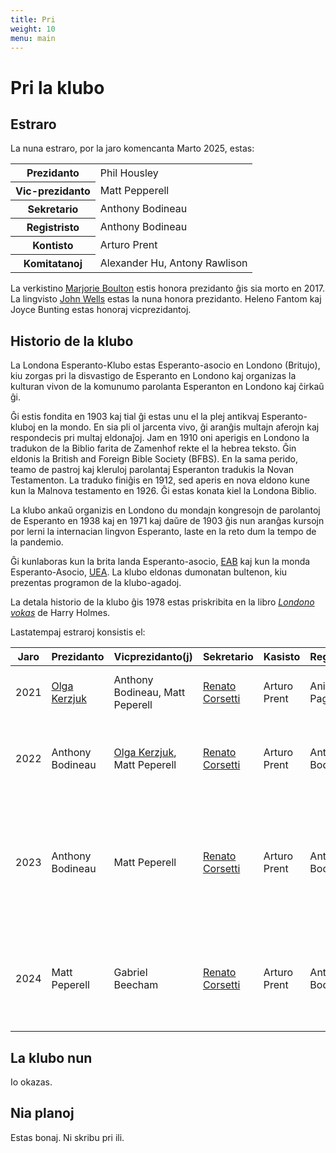 ```yaml
---
title: Pri
weight: 10
menu: main
---
```


# Pri la klubo

## Estraro

La nuna estraro, por la jaro komencanta Marto 2025, estas:

<table class="tablo-estraro">
  <tbody>
    <tr>
      <th>Prezidanto</th>
      <td>Phil Housley</td>
    </tr>
    <tr>
      <th>Vic-prezidanto</th>
      <td>Matt Pepperell</td>
    </tr>
    <tr>
      <th>Sekretario</th>
      <td>Anthony Bodineau</td>
    </tr>
    <tr>
      <th>Registristo</th>
      <td>Anthony Bodineau</td>
    </tr>
    <tr>
      <th>Kontisto</th>
      <td>Arturo Prent</td>
    </tr>
    <tr>
      <th>Komitatanoj</th>
      <td>Alexander Hu, Antony Rawlison</td>
    </tr>
  </tbody>
</table>

La verkistino [Marjorie Boulton](https://eo.wikipedia.org/wiki/Marjorie_Boulton) estis honora prezidanto ĝis sia morto en 2017. La lingvisto [John Wells](https://eo.wikipedia.org/wiki/John_C._Wells) estas la nuna honora prezidanto. Heleno Fantom kaj Joyce Bunting estas honoraj vicprezidantoj.

## Historio de la klubo

<!-- ![Londono Vokas](londonovokas.png) -->

La Londona Esperanto-Klubo estas Esperanto-asocio en Londono (Britujo), kiu zorgas pri la disvastigo de Esperanto en Londono kaj organizas la kulturan vivon de la komunumo parolanta Esperanton en Londono kaj ĉirkaŭ ĝi.

Ĝi estis fondita en 1903 kaj tial ĝi estas unu el la plej antikvaj Esperanto-kluboj en la mondo. En sia pli ol jarcenta vivo, ĝi aranĝis multajn aferojn kaj respondecis pri multaj eldonaĵoj. Jam en 1910 oni aperigis en Londono la tradukon de la Biblio farita de Zamenhof rekte el la hebrea teksto. Ĝin eldonis la British and Foreign Bible Society (BFBS). En la sama perido, teamo de pastroj kaj kleruloj parolantaj Esperanton tradukis la Novan Testamenton. La traduko finiĝis en 1912, sed aperis en nova eldono kune kun la Malnova testamento en 1926. Ĝi estas konata kiel la Londona Biblio.

La klubo ankaŭ organizis en Londono du mondajn kongresojn de parolantoj de Esperanto en 1938 kaj en 1971 kaj daŭre de 1903 ĝis nun aranĝas kursojn por lerni la internacian lingvon Esperanto, laste en la reto dum la tempo de la pandemio.

Ĝi kunlaboras kun la brita landa Esperanto-asocio, [EAB](https://esperanto.org.uk/) kaj kun la monda Esperanto-Asocio, [UEA](https://uea.org/). La klubo eldonas dumonatan bultenon, kiu prezentas programon de la klubo-agadoj.

La detala historio de la klubo ĝis 1978 estas priskribita en la libro *[Londono vokas](https://katalogo.uea.org/katalogo.php?inf=1550)* de Harry Holmes.

Lastatempaj estraroj konsistis el:

<table class="tablo-estraro-pasinta">
  <thead>
    <tr>
      <th>Jaro</th>
      <th>Prezidanto</th>
      <th>Vicprezidanto(j)</th>
      <th>Sekretario</th>
      <th>Kasisto</th>
      <th>Registristo</th>
      <th>Komitatanoj</th>
    </tr>
  </thead>
  <tbody>
    <tr>
      <td>2021</td>
      <td><a href="https://eo.wikipedia.org/wiki/Olga_Kerzjuk">Olga Kerzjuk</a></td>
      <td>Anthony Bodineau, Matt Peperell</td>
      <td><a href="https://eo.wikipedia.org/wiki/Renato_Corsetti">Renato Corsetti</a></td>
      <td>Arturo Prent</td>
      <td>Anica Page</td>
      <td>Terry Page, Antony Rawlison, Phil Housley</td>
    </tr>
    <tr>
      <td>2022</td>
      <td>Anthony Bodineau</td>
      <td><a href="https://eo.wikipedia.org/wiki/Olga_Kerzjuk">Olga Kerzjuk</a>, Matt Peperell</td>
      <td><a href="https://eo.wikipedia.org/wiki/Renato_Corsetti">Renato Corsetti</a></td>
      <td>Arturo Prent</td>
      <td>Anthony Bodineau</td>
      <td>Terry Page, Anica Page, Alexander Ord, Antony Rawlison, Phil Housley</td>
    </tr>
    <tr>
      <td>2023</td>
      <td>Anthony Bodineau</td>
      <td>Matt Peperell</td>
      <td><a href="https://eo.wikipedia.org/wiki/Renato_Corsetti">Renato Corsetti</a></td>
      <td>Arturo Prent</td>
      <td>Anthony Bodineau</td>
      <td><a href="https://eo.wikipedia.org/wiki/Olga_Kerzjuk">Olga Kerzjuk</a>, Alexander Ord, Julian Nagele, Maria Nagele, Marius Banaitis, Phil Housley</td>
    </tr>
    <tr>
      <td>2024</td>
      <td>Matt Peperell</td>
      <td>Gabriel Beecham</td>
      <td><a href="https://eo.wikipedia.org/wiki/Renato_Corsetti">Renato Corsetti</a></td>
      <td>Arturo Prent</td>
      <td>Anthony Bodineau</td>
      <td>Alexander Hu, Julian Nagele, Maria Nagele, Marius Banaitis, Phil Housley</td>
    </tr>
    <!--<tr>
      <td>2025</td>
      <td>Phil Housley</td>
      <td>Matt Peperell</td>
      <td>Anthony Bodineau</td>
      <td>Arturo Prent</td>
      <td>Anthony Bodineau</td>
      <td>Alexander Hu &amp; Antony Rawlison</td>
    </tr>-->
  </tbody>
</table>

## La klubo nun

Io okazas.

## Nia planoj

Estas bonaj. Ni skribu pri ili.
